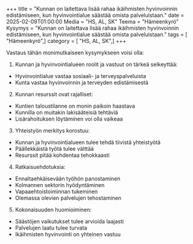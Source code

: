 +++
title = "Kunnan on laitettava lisää rahaa ikäihmisten hyvinvoinnin edistämiseen, kun hyvinvointialue säästää omista palveluistaan."
date = 2025-02-09T01:00:00
Media = "HS, AL, SK"
Teema = "Hämeenkyrö"
Kysymys = "Kunnan on laitettava lisää rahaa ikäihmisten hyvinvoinnin edistämiseen, kun hyvinvointialue säästää omista palveluistaan."
tags = [ "Hämeenkyrö",]
category = [ "HS, AL, SK",]
+++

Vastaus tähän monimutkaiseen kysymykseen voisi olla:

1. Kunnan ja hyvinvointialueen roolit ja vastuut on tärkeä selkeyttää:
- Hyvinvointialue vastaa sosiaali- ja terveyspalveluista
- Kunta vastaa hyvinvoinnin ja terveyden edistämisestä

2. Kunnan resurssit ovat rajalliset:
- Kuntien taloustilanne on monin paikoin haastava
- Kunnilla on muitakin lakisääteisiä tehtäviä
- Lisärahoituksen löytäminen voi olla vaikeaa

3. Yhteistyön merkitys korostuu:
- Kunnan ja hyvinvointialueen tulee tehdä tiivistä yhteistyötä
- Päällekkäistä työtä tulee välttää
- Resurssit pitää kohdentaa tehokkaasti

4. Ratkaisuehdotuksia:
- Ennaltaehkäisevään työhön panostaminen
- Kolmannen sektorin hyödyntäminen
- Vapaaehtoistoiminnan tukeminen
- Olemassa olevien palvelujen tehostaminen

5. Kokonaisuuden huomioiminen:
- Säästöjen vaikutukset tulee arvioida laajasti
- Palvelujen laatu tulee turvata
- Ikäihmisten hyvinvointi on yhteinen vastuu